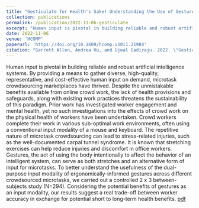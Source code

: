 ```yaml
---
title: "Gesticulate for Health's Sake! Understanding the Use of Gestures as an Input Modality for Microtask Crowdsourcing"
collection: publications
permalink: /publication/2022-11-06-gesticulate
excerpt: "Human input is pivotal in building reliable and robust artificial intelligence systems. By providing a means to gather diverse, high-quality, representative, and cost-effective human input on demand, microtask crowdsourcing marketplaces have thrived. Despite the unmistakable benefits available from online crowd work, the lack of health provisions and safeguards, along with existing work practices threatens the sustainability of this paradigm. Prior work has investigated worker engagement and mental health, yet no such investigations into the effects of crowd work on the physical health of workers have been undertaken. Crowd workers complete their work in various sub-optimal work environments, often using a conventional input modality of a mouse and keyboard. The repetitive nature of microtask crowdsourcing can lead to stress-related injuries, such as the well-documented carpal tunnel syndrome. It is known that stretching exercises can help reduce injuries and discomfort in office workers. Gestures, the act of using the body intentionally to affect the behavior of an intelligent system, can serve as both stretches and an alternative form of input for microtasks. To better understand the usefulness of the dual-purpose input modality of ergonomically-informed gestures across different crowdsourced microtasks, we carried out a controlled 2 x 3 between-subjects study (N=294). Considering the potential benefits of gestures as an input modality, our results suggest a real trade-off between worker accuracy in exchange for potential short to long-term health benefits."
date: 2022-11-06
venue: 'HCOMP'
paperurl: 'https://doi.org/10.1609/hcomp.v10i1.21984'
citation: "Garrett Allen, Andrea Hu, and Ujwal Gadiraju. 2022. \"Gesticulate for Health's Sake! Understanding the Use of Gestures as an Input Modality for Microtask Crowdsourcing\". <i>In Proceedings of the AAAI Conference on Human Computation and Crowdsourcings</i>"
---
```

Human input is pivotal in building reliable and robust artificial intelligence systems. By providing a means to gather diverse, high-quality, representative, and cost-effective human input on demand, microtask crowdsourcing marketplaces have thrived. Despite the unmistakable benefits available from online crowd work, the lack of health provisions and safeguards, along with existing work practices threatens the sustainability of this paradigm. Prior work has investigated worker engagement and mental health, yet no such investigations into the effects of crowd work on the physical health of workers have been undertaken. Crowd workers complete their work in various sub-optimal work environments, often using a conventional input modality of a mouse and keyboard. The repetitive nature of microtask crowdsourcing can lead to stress-related injuries, such as the well-documented carpal tunnel syndrome. It is known that stretching exercises can help reduce injuries and discomfort in office workers. Gestures, the act of using the body intentionally to affect the behavior of an intelligent system, can serve as both stretches and an alternative form of input for microtasks. To better understand the usefulness of the dual-purpose input modality of ergonomically-informed gestures across different crowdsourced microtasks, we carried out a controlled 2 x 3 between-subjects study (N=294). Considering the potential benefits of gestures as an input modality, our results suggest a real trade-off between worker accuracy in exchange for potential short to long-term health benefits. [pdf](https://neelik.github.io/files/Gestures_As_An_Input_Modality_HCOMP_22.pdf)

